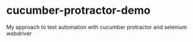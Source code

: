 # cucumber-protractor-demo
My approach to test automation with cucumber protractor and selenium webdriver
